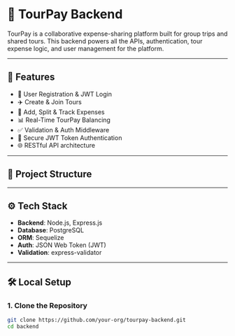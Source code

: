 # 🧾 TourPay Backend

TourPay is a collaborative expense-sharing platform built for group trips and shared tours. This backend powers all the APIs, authentication, tour expense logic, and user management for the platform.

---

## 🚀 Features

- 👥 User Registration & JWT Login
- ✈️ Create & Join Tours
- 💸 Add, Split & Track Expenses
- 📊 Real-Time TourPay Balancing
- ✅ Validation & Auth Middleware
- 🔐 Secure JWT Token Authentication
- 🌐 RESTful API architecture

---

## 📁 Project Structure



---

## ⚙️ Tech Stack

- **Backend**: Node.js, Express.js
- **Database**: PostgreSQL
- **ORM**: Sequelize
- **Auth**: JSON Web Token (JWT)
- **Validation**: express-validator

---

## 🛠️ Local Setup

### 1. Clone the Repository

```bash
git clone https://github.com/your-org/tourpay-backend.git
cd backend

